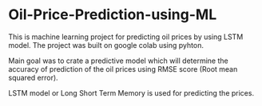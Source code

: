 # Oil-Price-Prediction-using-ML
This is machine learning project for predicting oil prices by using LSTM  model.
The project was built on google colab using pyhton. 

Main goal was to crate a predictive model which will determine the accuracy of prediction of the oil prices using RMSE score (Root mean squared error).

LSTM model or Long Short Term Memory is used for predicting the prices. 
